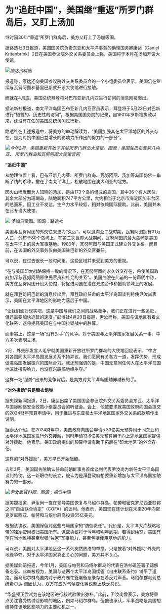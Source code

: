 # 为“追赶中国”，美国继“重返”所罗门群岛后，又盯上汤加

继时隔30年“重返”所罗门群岛后，美方又盯上了汤加等国。

据路透社3日报道，美国国务院负责东亚和太平洋事务的助理国务卿康达（Daniel
Kritenbrink）2日在美国参议院外交关系委员会上称，美国将于本月在汤加开设大使馆。

![](https://inews.gtimg.com/newsapp_bt/0/15788877631/1000)_康达资料图_

报道称，康达还向美国参议院外交关系委员会的一个小组委员会表示，美国仍在继续与瓦努阿图和基里巴斯就开设大使馆进行接触。

而就在4月底，美国总统拜登将对巴布亚新几内亚进行访问的消息刚被曝出。

据法新社报道，南太平洋岛国巴布亚新几内亚官员表示，拜登将于5月22日对巴新进行“短暂的、历史性的访问”。根据美国国务院的记录，自1901年罗斯福执政以来，还没有在任的美国总统访问过巴新。

路透社在上述报道中，将美方的举动解读为，“美国加强其在太平洋地区的外交存在，是为对抗中国日益增长的影响力所作出的努力的一部分”。

![](https://inews.gtimg.com/newsapp_bt/0/15788877633/1000)_今年2月，美国重新开放了其驻所罗门群岛大使馆。图源：美国驻巴布亚新几内亚、
所罗门群岛和瓦努阿图大使馆官网_

**“追赶中国”**

从地理位置上看，巴布亚新几内亚、所罗门群岛、瓦努阿图、汤加等岛国仿佛一串断了线的珍珠，撒在了南太平洋上，松散地围在澳大利亚的北方。

因火山喷发而为人知晓的汤加，是由173个岛屿组成的岛国，其中36个有人居住，其余大部分为珊瑚岛，陆地面积747平方公里，大约相当于北京市海淀区加丰台区的总面积。因工业不发达，生产力水平较低，相对依赖国际援助。此前，美国并未在此专设大使馆。

![](https://inews.gtimg.com/newsapp_bt/0/15788877653/1000)
汤加鸟瞰图。图源：路透社

美国与瓦努阿图的外交往来更为“久远”，可以追溯至二战时期。瓦努阿图拥有31万人口，分布于80个岛屿上，在第二次世界大战期间，瓦努阿图的最大岛屿是美国在太平洋上的最大军事基地。1986年，瓦努阿图与美国正式建立外交关系。而目前，在该国的外交事务仅由美国驻巴新的外交官兼任。

可以说，在过去很长一段时间里，这些区域并未受到美方的重视。

“在与美国印太战略保持一致的情况下，在瓦努阿图的永久外交存在，将使美国政府加深与瓦努阿图原住民官员和社会的关系”。美国务院在此前的一份声明中称，美方在瓦努阿图开设大使馆，将促进两国在潜在双边合作和援助领域上的发展。

就在拜登访问巴新的消息传出后，拜登政府任命的太平洋岛国谈判特使尹汝尚表示，美国在太平洋地区的影响力落后于中国。

“让我们面对现实吧，这是中国与我们之间的战略竞争，我们正在进行一些追赶，但还需要加快追赶的速度。”彭博社4月29日报道，尹汝尚称，美国与该地区有着文化联系，这将提高美国在与中国拉锯战中的胜算。

而事实上，这是一场“没有对手”的竞争。对于美国与太平洋国家发展关系一事，中方多次表明立场。

2月，外交部发言人毛宁就美国重新开放驻所罗门群岛的大使馆回应表示，“中方对各国同太平洋岛国发展关系不持异议，我们愿同有关各方一道，发挥优势，形成促进岛国发展振兴的国际合力。我还想强调的是，中国无意同任何人在太平洋岛国地区比拼影响力，也没有兴趣搞地缘争夺。”

这样一场“脑补”出来的竞争背后，是美方对太平洋岛国越伸越长的手。

**“对外援助”只是糖衣炮弹**

据央视新闻报道，2日，康达出席了美国国会参议院外交关系委员会东亚、太平洋与国际网络安全政策小组委员会的听证会。会上，他被要求就美国政府向国会提交的2024财年预算申请中，用于推进与东亚和太平洋地区国家外交关系的款项作出说明。

据康达介绍，在2024财年中，美国政府向国会申请5.33亿美元预算用于同东亚和太平洋地区国家进行外交接触，同时申请13.6亿美元预算用于向上述地区国家提供对外援助。他表示，美国政府提出的预算申请有助于拓展在“印太地区”的外交存在。

这样的“对外援助”，美方早已开始酝酿。

去年3月，美国国务院确认任命前朝鲜事务首席谈判代表尹汝尚为新任太平洋岛国谈判特使。这一新职位的设立，被认为是拜登政府想要重新增加与太平洋岛国接触努力的一部分。

![](https://inews.gtimg.com/newsapp_bt/0/15788877654/1000)_尹汝尚资料图。图源：视觉中国_

据美媒报道，尹汝尚一直在领导美国恢复与马绍尔群岛、帕劳和密克罗尼西亚联邦之间“自由联合协定”（COFA）的谈判。他表示，美国现在还计划在未来20年向密克罗尼西亚、帕劳和马绍尔群岛投资65亿美元。

根据该协议，美国保留对这些岛屿国家的“防御责任”。代价是，太平洋大片战略地带的独家使用权归美国所有。这些协议将于今年和明年到期，若得到续签，美国有望在当地维持甚至增强“独家”军事能力，甚至包括使用基地的能力。

可以说，美国对太平洋地区这一系列突然热络的举措，只是披着“对外援助”外壳的地缘争夺，对于太平洋国家真正关心的问题，美方并不关心。

据美媒此前报道，今年1月，美国与帕劳和马绍尔群岛的代表在洛杉矶签署了谅解备忘录。此举被视为，美国与这两个太平洋岛国续签《自由联系条约》铺平了道路。而马绍尔群岛国内对于政府匆忙签署备忘录存在着反对声音。马绍尔群岛前总统希尔达·海因认为，双方在应对气候变化等议题上缺乏共识。

“华盛顿正尝试为在该地区进行核试验做出弥补。”此前，尹汝尚曾表示，美方将重点关注曾受核试验影响的地区，例如马绍尔群岛。但他也承认，军事战略是美国想维持在该地区影响力的主要动机之一。

